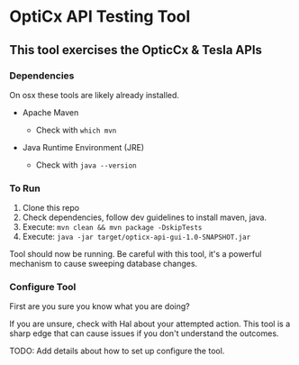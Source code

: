 # OptiCx API Testing Tool

## This tool exercises the OpticCx & Tesla APIs

### Dependencies

On osx these tools are likely already installed.

* Apache Maven
  * Check with `which mvn`

* Java Runtime Environment (JRE)
  * Check with `java --version`

### To Run

1. Clone this repo
2. Check dependencies, follow dev guidelines to install maven, java.
3. Execute: `mvn clean && mvn package -DskipTests`
4. Execute: `java -jar target/opticx-api-gui-1.0-SNAPSHOT.jar`

Tool should now be running. Be careful with this tool, it's a powerful mechanism to cause sweeping database changes.

### Configure Tool

First are you sure you know what you are doing?

If you are unsure, check with Hal about your attempted action. This tool is a sharp edge that can cause issues if you don't understand the outcomes.

TODO: Add details about how to set up configure the tool.
